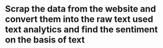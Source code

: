 # Scrap the data from the website and convert them into the raw text used text analytics and find the sentiment on the basis of text
